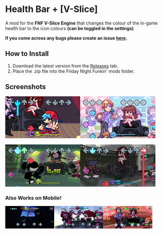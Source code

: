# Health Bar + [V-Slice] 

A mod for the **FNF V-Slice Engine** that changes the colour of the in-game health bar to the icon colours **(can be toggled in the settings)**.

**If you come across any bugs please create an issue [here](https://github.com/JugieNoob/V-Slice-Healthbar-Plus/issues).**

## How to Install

1.    Download the latest version from the [Releases](https://github.com/JugieNoob/V-Slice-Healthbar-Plus/releases) tab.
2.    Place the .zip file into the Friday Night Funkin' mods folder.

## Screenshots

<div>
<img src=https://github.com/JugieNoob/V-Slice-Healthbar-Plus/blob/main/.github/images/1.png align=left width=47.5%>
<img src=https://github.com/JugieNoob/V-Slice-Healthbar-Plus/blob/main/.github/images/2.png width=47.5%>
</div>
<br>
<div>
<img src=https://github.com/JugieNoob/V-Slice-Healthbar-Plus/blob/main/.github/images/3.png align=left width=47.5%>
<img src=https://github.com/JugieNoob/V-Slice-Healthbar-Plus/blob/main/.github/images/4.png width=47.5%>
</div>

### Also Works on Mobile!

<div>
  <img src=https://github.com/JugieNoob/V-Slice-Healthbar-Plus/blob/main/.github/images/mobile1.png align=left width=31%>
  <img src=https://github.com/JugieNoob/V-Slice-Healthbar-Plus/blob/main/.github/images/mobile2.png align=left width=31%>
  <img src=https://github.com/JugieNoob/V-Slice-Healthbar-Plus/blob/main/.github/images/mobile3.png width=31%>
</div>
